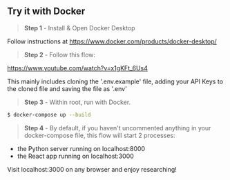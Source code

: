 ## Try it with Docker

> **Step 1** - Install & Open Docker Desktop

Follow instructions at https://www.docker.com/products/docker-desktop/


> **Step 2** - Follow this flow:

https://www.youtube.com/watch?v=x1gKFt_6Us4 

This mainly includes cloning the '.env.example' file, adding your API Keys to the cloned file and saving the file as '.env'

> **Step 3** - Within root, run with Docker.

```bash
$ docker-compose up --build
```

> **Step 4** - By default, if you haven't uncommented anything in your docker-compose file, this flow will start 2 processes:
 - the Python server running on localhost:8000<br>
 - the React app running on localhost:3000<br>

Visit localhost:3000 on any browser and enjoy researching!


